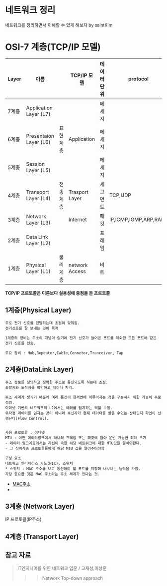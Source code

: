# 네트워크 정리
네트워크를 정리하면서 이해할 수 있게 해보자 by saintKim
# OSI-7 계층(TCP/IP 모델)
| Layer | 이름                   |      | TCP/IP 모델 | 데이터 단위 | protocol |
| ----- | ---------------------- | ---- | ----------- | ----------- | -------- |
| 7계층 | Application Layer (L7) |      |             | 메세지      |          |
|6계층| Presentaion Layer (L6)| 표현 계층 |  Application |메세지
|5계층| Session Layer (L5) |||메세지|
|4계층| Transport Layer (L4)| 전송 계층 |Trasport Layer |세그먼트|TCP,UDP|
|3계층| Network Layer (L3)| |Internet| 패킷|IP,ICMP,IGMP,ARP,RARP|
|2계층| Data Link Layer (L2)| ||프레임|
|1계층| Physical Layer (L1)| 물리 계층 | network Access|비트|
**TCP/IP 프로토콜은 이론보다 실용성에 중점을 둔 프로토콜**

##  1계층(Physical Layer)
```
주로 전기 신호를 전달하는데 초점이 맞춰짐.
전기신호를 잘 보내는 것이 목적
  
1계층의 장비는 주소의 개념이 없기에 전기 신호가 들어온 포트를 제외한 모든 포트에 같은 전기 신호를 전송.
 
주요 장비 : Hub,Repeater,Cable,Connetor,Tranceiver, Tap
```
## 2계층(DataLink Layer)
```
주소 정보를 정의하고 정확한 주소로 통신되도록 하는데 초점.
출발지와 도착지를 확인하고 데이터 처리.
 
주소 체계가 생기기 때문에 여러 통신이 한꺼번에 이루어지는 것을 구분하기 위한 기능이 주로 정의.
이더넷 기반의 네트워크의 L2에서는 에러를 탐지하는 역할 수행.
무작정 데이터를 던지는 것이 아니라 수신자가 현재 데이터를 받을 수있는 상태인지 확인이 선행된다(Flow Control). 
 
 
사용 프로토콜 : 이더넷
MTU : 어떤 데이터링크에서 하나의 프레임 또는 패킷에 담아 운반 가능한 최대 크기
- 데이터 링크계층에서는 자신이 속한 해당 네트워크에 대한 MTU값을 알아야한다.
- 그 상위계층 프로토콜들에게 해당 MTU 값을 알려주어야함

구성 요소
네트워크 인터페이스 카드(NIC), 스위치
* 스위치 : MAC 주소를 보고 통신해야 할 포트를 지정해 내보내는 능력을 가짐. 
가장 중요한 것은 MAC 주소라는 주소 체계가 있다는 것.

```
* [MAC주소](www.naver.ocm)
* 
## 3계층 (Network Layer)
IP 프로토콜(IP주소)

## 4계층 (Transport Layer)
## 참고 자료
> IT엔지니어를 위한 네트워크 입문 / 고재성,이상훈
> > > Network Top-down approach
